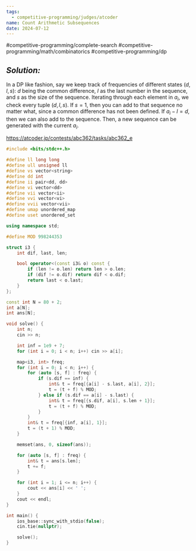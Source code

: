 ```yaml
---
tags:
  - competitive-programming/judges/atcoder
name: Count Arithmetic Subsequences
date: 2024-07-12
---
```

#competitive-programming/complete-search #competitive-programming/math/combinatorics #competitive-programming/dp 
## _Solution:_
In a DP like fashion, say we keep track of frequencies of different states $(d,l,s)$: $d$ being the common difference, $l$ as the last number in the sequence, and $s$ as the size of the sequence. Iterating through each element in $a_i$, we check every tuple $(d,l,s)$. If $s=1$, then you can add to that sequence no matter what, since a common difference has not been defined. If $a_i-l=d$, then we can also add to the sequence. Then, a new sequence can be generated with the current $a_i$.

https://atcoder.jp/contests/abc362/tasks/abc362_e
```cpp
#include <bits/stdc++.h>

#define ll long long
#define ull unsigned ll
#define vs vector<string>
#define dd int
#define ii pair<dd, dd>
#define vi vector<dd>
#define vii vector<ii>
#define vvi vector<vi>
#define vvii vector<vii>
#define umap unordered_map
#define uset unordered_set

using namespace std;

#define MOD 998244353

struct i3 {
    int dif, last, len;

    bool operator<(const i3& o) const {
        if (len != o.len) return len > o.len;
        if (dif != o.dif) return dif < o.dif;
        return last < o.last;
    }
};

const int N = 80 + 2;
int a[N];
int ans[N];

void solve() {
    int n;
    cin >> n;

    int inf = 1e9 + 7;
    for (int i = 0; i < n; i++) cin >> a[i];

    map<i3, int> freq;
    for (int i = 0; i < n; i++) {
        for (auto [s, f] : freq) {
            if (s.dif == inf) {
                int& t = freq[{a[i] - s.last, a[i], 2}];
                t = (t + f) % MOD;
            } else if (s.dif == a[i] - s.last) {
                int& t = freq[{s.dif, a[i], s.len + 1}];
                t = (t + f) % MOD;
            }
        }
        int& t = freq[{inf, a[i], 1}];
        t = (t + 1) % MOD;
    }

    memset(ans, 0, sizeof(ans));

    for (auto [s, f] : freq) {
        int& t = ans[s.len];
        t += f;
    }

    for (int i = 1; i <= n; i++) {
        cout << ans[i] << ' ';
    }
    cout << endl;
}

int main() {
    ios_base::sync_with_stdio(false);
    cin.tie(nullptr);

    solve();
}
```